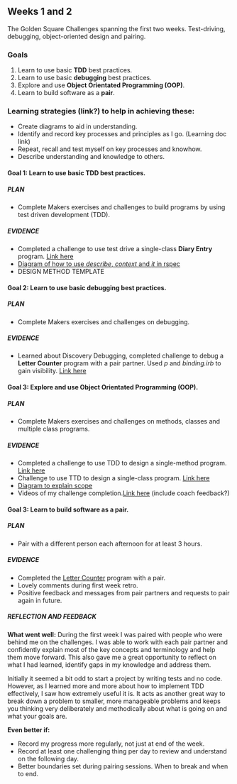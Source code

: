 ## Weeks 1 and 2
The Golden Square Challenges spanning the first two weeks.
Test-driving, debugging, object-oriented design and pairing.

### Goals
1. Learn to use basic **TDD** best practices.
2. Learn to use basic **debugging** best practices.
3. Explore and use **Object Orientated Programming (OOP)**.
4. Learn to build software as a **pair**.

### Learning strategies (link?) to help in achieving these:
- Create diagrams to aid in understanding.
- Identify and record key processes and principles as I go. (Learning doc link)
- Repeat, recall and test myself on key processes and knowhow.
- Describe understanding and knowledge to others.



#### Goal 1: Learn to use basic **TDD** best practices.
##### PLAN
- Complete Makers exercises and challenges to build programs by using test driven development (TDD).

##### EVIDENCE
- Completed a challenge to use test drive a single-class **Diary Entry** program. [Link here](https://github.com/AUTOMCAS/makers-projects/tree/main/week-1/phase-two/05_test_drive_a_class/challenge)
- [Diagram of how to use *describe*, *context* and *it* in rspec](https://github.com/AUTOMCAS/LearningJourney/blob/main/diagrams/rspec-basics.jpg)
- DESIGN METHOD TEMPLATE 




#### Goal 2: Learn to use basic **debugging** best practices.
##### PLAN
- Complete Makers exercises and challenges on debugging.
##### EVIDENCE
- Learned about Discovery Debugging, completed challenge to debug a **Letter Counter** program with a pair partner. Used *p* and *binding.irb* to gain visibility. [Link here](https://github.com/AUTOMCAS/makers-projects/tree/main/week-1/phase-two/07_intermezzo_debugging_2)


#### Goal 3: Explore and use **Object Orientated Programming (OOP)**.
##### PLAN
- Complete Makers exercises and challenges on methods, classes and multiple class programs.
##### EVIDENCE
- Completed a challenge to use TDD to design a single-method program. [Link here](https://github.com/AUTOMCAS/makers-projects/tree/main/week-1/phase-two/03_design_a_single_method/challenge)
- Challenge to use TTD to design a single-class program. [Link here](https://github.com/AUTOMCAS/makers-projects/tree/main/week-1/phase-two/06_design_a_class/challenge)
- [Diagram to explain scope](https://github.com/AUTOMCAS/LearningJourney/blob/main/diagrams/scope.png)
- Videos of my challenge completion.[Link here](https://github.com/AUTOMCAS/LearningJourney/tree/main/videos/week_1) (include coach feedback?)

#### Goal 3: Learn to build software as a **pair**.
##### PLAN
- Pair with a different person each afternoon for at least 3 hours.
##### EVIDENCE
- Completed the [Letter Counter](https://github.com/AUTOMCAS/makers-projects/tree/main/week-1/phase-two/07_intermezzo_debugging_2) program with a pair.
- Lovely comments during first week retro.
- Positive feedback and messages from pair partners and requests to pair again in future.

##### REFLECTION AND FEEDBACK

**What went well:**
During the first week I was paired with people who were behind me on the challenges. I was able to work with each pair partner and confidently explain most of the key concepts and terminology and help them move forward. This also gave me a great opportunity to reflect on what I had learned, identify gaps in my knowledge and address them.

Initially it seemed a bit odd to start a project by writing tests and no code. However, as I learned more and more about how to implement TDD effectively, I saw how extremely useful it is. It acts as another great way to break down a problem to smaller, more manageable problems and keeps you thinking very deliberately and methodically about what is going on and what your goals are.

**Even better if:**
- Record my progress more regularly, not just at end of the week.
- Record at least one challenging thing per day to review and understand on the following day.
- Better boundaries set during pairing sessions. When to break and when to end.
